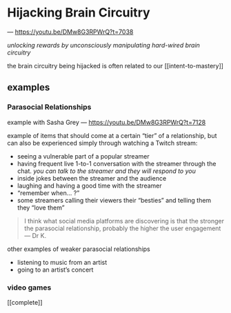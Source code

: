 # Hijacking Brain Circuitry

&mdash; <https://youtu.be/DMw8G3RPWrQ?t=7038>

_unlocking rewards by unconsciously manipulating hard-wired brain circuitry_

the brain circuitry being hijacked is often related to our [[intent-to-mastery]]

## examples

### Parasocial Relationships

example with Sasha Grey &mdash; <https://youtu.be/DMw8G3RPWrQ?t=7128>

example of items that should come at a certain “tier” of a relationship, but can also be experienced simply through watching a Twitch stream:

- seeing a vulnerable part of a popular streamer
- having frequent live 1-to-1 conversation with the streamer through the chat. _you can talk to the streamer and they will respond to you_
- inside jokes between the streamer and the audience
- laughing and having a good time with the streamer
- “remember when... ?”
- some streamers calling their viewers their “besties” and telling them they “love them”

> I think what social media platforms are discovering is that the stronger the parasocial relationship, probably the higher the user engagement &mdash; Dr K.

other examples of weaker parasocial relationships

- listening to music from an artist
- going to an artist’s concert

### video games

[[complete]]
